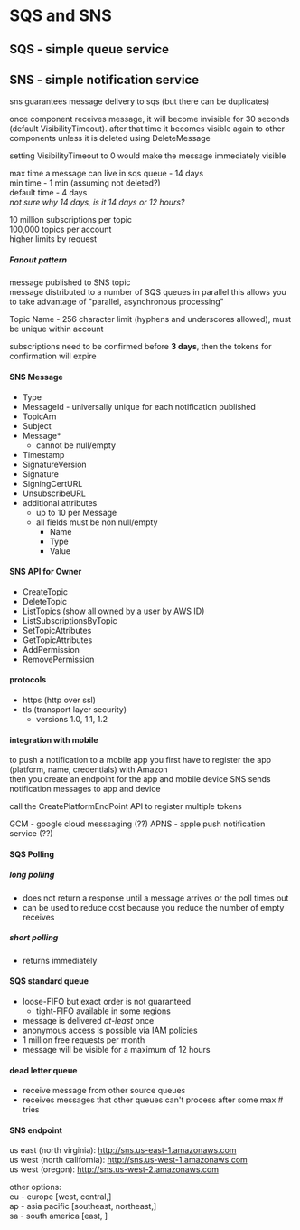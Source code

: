 # SQS and SNS
## SQS - simple queue service
## SNS - simple notification service

sns guarantees message delivery to sqs (but there can be duplicates)

once component receives message, it will become invisible for 30 seconds (default VisibilityTimeout).  after that time it becomes visible again to other components unless it is deleted using DeleteMessage

setting VisibilityTimeout to 0 would make the message immediately visible

max time a message can live in sqs queue - 14 days  
min time - 1 min (assuming not deleted?)  
default time - 4 days    
*not sure why 14 days, is it 14 days or 12 hours?*



10 million subscriptions per topic    
100,000 topics per account  
higher limits by request  

##### Fanout pattern
message published to SNS topic  
message distributed to a number of SQS queues in parallel
this allows you to take advantage of "parallel, asynchronous processing"  

Topic Name - 256 character limit (hyphens and underscores allowed), must be unique within account

subscriptions need to be confirmed before **3 days**, then the tokens for confirmation will expire

#### SNS Message
* Type
* MessageId - universally unique for each notification published
* TopicArn
* Subject
* Message*
  * cannot be null/empty
* Timestamp
* SignatureVersion
* Signature
* SigningCertURL
* UnsubscribeURL
* additional attributes
  * up to 10 per Message
  * all fields must be non null/empty
    * Name
    * Type
    * Value

#### SNS API for Owner
* CreateTopic
* DeleteTopic
* ListTopics (show all owned by a user by AWS ID)
* ListSubscriptionsByTopic
* SetTopicAttributes
* GetTopicAttributes
* AddPermission
* RemovePermission


#### protocols
* https (http over ssl)
* tls (transport layer security)
  * versions 1.0, 1.1, 1.2

#### integration with mobile
to push a notification to a mobile app you first have to register the app (platform, name, credentials) with Amazon  
then you create an endpoint for the app and mobile device
SNS sends notification messages to app and device

call the CreatePlatformEndPoint API to register multiple tokens

GCM - google cloud messsaging (??)
APNS - apple push notification service (??)


#### SQS Polling
##### long polling
* does not return a response until a message arrives or the poll times out
* can be used to reduce cost because you reduce the number of empty receives

##### short polling
* returns immediately

#### SQS standard queue
* loose-FIFO but exact order is not guaranteed
  * tight-FIFO available in some regions
* message is delivered *at-least* once
* anonymous access is possible via IAM policies
* 1 million free requests per month
* message will be visible for a maximum of 12 hours

#### dead letter queue
* receive message from other source queues
* receives messages that other queues can't process after some max # tries  

#### SNS endpoint
us east (north virginia): http://sns.us-east-1.amazonaws.com  
us west (north california): http://sns.us-west-1.amazonaws.com    
us west (oregon): http://sns.us-west-2.amazonaws.com   

other options:  
eu - europe [west, central,]  
ap - asia pacific [southeast, northeast,]  
sa - south america [east, ]  
